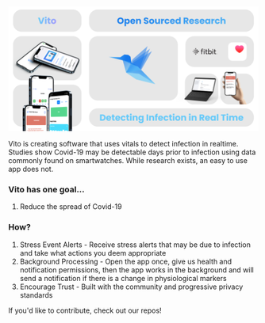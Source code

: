  ![Vito Intro](https://github.com/Vito-Research/.github/blob/main/Twitter%20post%20-%204.png)

Vito is creating software that uses vitals to detect infection in realtime.  Studies show Covid-19 may be detectable days prior to infection using data commonly found on smartwatches.  While research exists, an easy to use app does not.

### Vito has one goal...

1. Reduce the spread of Covid-19

### How?

1. Stress Event Alerts - Receive stress alerts that may be due to infection and take what actions you deem appropriate
2. Background Processing - Open the app once, give us health and notification permissions, then the app works in the background and will send a notification if there is a change in physiological markers
3. Encourage Trust - Built with the community and progressive privacy standards 

If you'd like to contribute, check out our repos!
